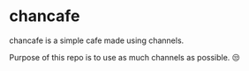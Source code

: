 # chancafe

chancafe is a simple cafe made using channels.

Purpose of this repo is to use as much channels as possible. 😒